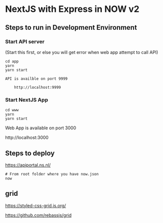 # NextJS with Express in NOW v2

## Steps to run in Development Environment

### Start API server 

(Start this first, or else you will get error when web app attempt to call API)

```
cd app
yarn
yarn start
```

    API is availble on port 9999

        http://localhost:9999

### Start NextJS App 

```
cd www
yarn
yarn start
```

Web App is available on port 3000

http://localhost:3000

## Steps to deploy
https://apiportal.ns.nl/
```
# From root folder where you have now.json
now
```
## grid

https://styled-css-grid.js.org/

https://github.com/rebassjs/grid